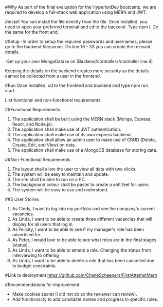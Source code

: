 #Why
As part of the final evaluation for the HyperionDev bootcamp, we are required to develop a full-stack web application using MERN and JWT.

#install
You can install the file directly from the file.
Once installed, you need to open your preferred terminal and cd to the backend. Type npm i.
Do the same for the front end.

#Setup
-In order to setup the required passwords and usernames, please go to the backend file/server. On line 16 - 33 you can create the relevant details.

-Set up your own MongoDatase on (Backend/controllers/controller line 6)

Keeping the details on the backend creates more security as the details cannot be collected from a user in the frontend.

#Run
Once installed, cd to the frontend and backend and type npm run start.

List functional and non-functional requirements.

##Functional Requirements

1. The application shall be built using the MERN stack (Mongo, Express, React, and Node.js).
2. The application shall make use of JWT authentication.
3. The application shall make use of its own express backend.
4. The application shall allow an admin user to make use of CRUD (Delete, Create, Edit, and View) on data.
5. The application shall make use of a MongoDB database for storing data.

##Non-Functional Requirements

1. The layout shall allow the user to view all data with two clicks.
2. The system will be easy to maintain and update.
3. The site shall be able to run on a PC.
4. The background colour shall be pastel to create a soft feel for users.
5. The system will be easy to use and understand.

##5 User Stories

1. As Cindy, I want to log into my portfolio and see the company's current vacancies.
2. As Linda, I want to be able to create three different vacancies that will display for all users that log in.
3. As Felicity, I want to be able to see if my manager's role has been advertised for.
4. As Peter, I would love to be able to see what roles are in the final stages (status).
5. As Linda, I want to be able to amend a role. Changing the status from interviewing to offering
6. As Linda, I want to be able to delete a role that has been cancelled due to budget constraints.

#Link to deployment
https://github.com/ChaneScheepers/FirstAttemptMern

#Recommendations for improvement
- Make cookies secret (I did not do so the reviewer can review).
- Add functionality to add candidate names and progress to specific roles.
